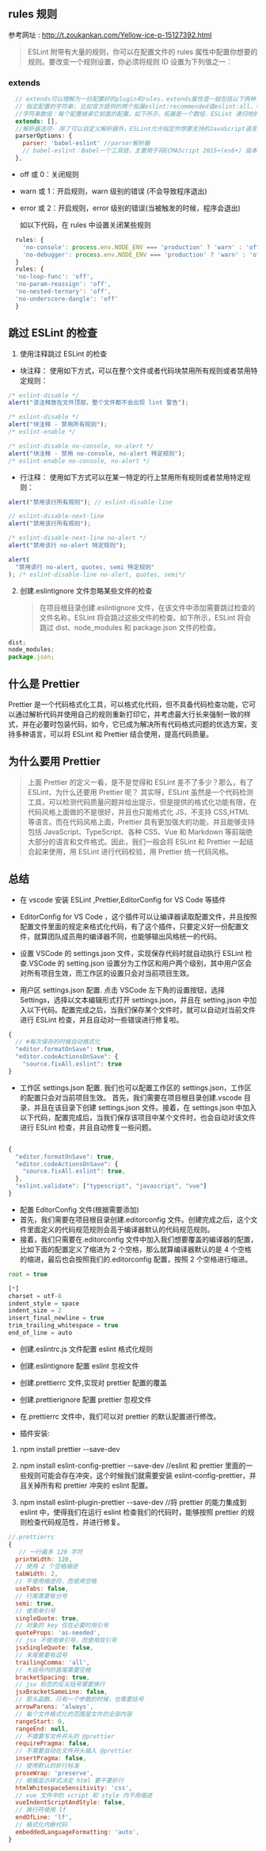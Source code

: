 ## rules 规则

参考网址 :
http://t.zoukankan.com/Yellow-ice-p-15127392.html

> ESLint 附带有大量的规则，你可以在配置文件的 rules 属性中配置你想要的规则。要改变一个规则设置，你必须将规则 ID 设置为下列值之一：

### extends

```js
  // extends可以理解为一份配置好的plugin和rules，extends属性值一般包括以下两种：
  // 指定配置的字符串: 比如官方提供的两个拓展eslint:recommended或eslint:all，可以启用当前安装的 ESLint 中所有的核心规则，省得我们在rules中一一配置。
  //字符串数组：每个配置继承它前面的配置。如下所示，拓展是一个数组，ESLint 递归地扩展配置, 然后使用rules属性来拓展或者覆盖extends配置规则。------   "indent": ["error", 4], // 拓展或覆盖extends配置的规则
  extends: [],
  //解析器选项- 除了可以自定义解析器外，ESLint允许指定你想要支持的JavaScript语言选项。默认情况下，ESLint支持ECMPScript 5语法。你可以覆盖该设置，以启用对ECMPScript其它版本和JSX的支持
  parserOptions: {
    parser: 'babel-eslint' //parser解析器
    // babel-eslint：Babel一个工具链，主要用于将ECMAScript 2015+(es6+) 版本的代码转换为向后兼容的JavaScript语法，以便能够运行在当前和旧版本的浏览器或其他环境中。因此，如果在项目中使用es6，就需要将解析器改成babel-eslint。
  },

```

- off 或 0：关闭规则
- warn 或 1：开启规则，warn 级别的错误 (不会导致程序退出)
- error 或 2：开启规则，error 级别的错误(当被触发的时候，程序会退出)

  如以下代码，在 rules 中设置关闭某些规则

```js
  rules: {
    'no-console': process.env.NODE_ENV === 'production' ? 'warn' : 'off',
    'no-debugger': process.env.NODE_ENV === 'production' ? 'warn' : 'off'
  }
  rules: {
  'no-loop-func': 'off',
  'no-param-reassign': 'off',
  'no-nested-ternary': 'off',
  'no-underscore-dangle': 'off'
  }
```

## 跳过 ESLint 的检查

1. 使用注释跳过 ESLint 的检查

- 块注释： 使用如下方式，可以在整个文件或者代码块禁用所有规则或者禁用特定规则：

```js
/* eslint-disable */
alert("该注释放在文件顶部，整个文件都不会出现 lint 警告");

/* eslint-disable */
alert("块注释 - 禁用所有规则");
/* eslint-enable */

/* eslint-disable no-console, no-alert */
alert("块注释 - 禁用 no-console, no-alert 特定规则");
/* eslint-enable no-console, no-alert */
```

- 行注释： 使用如下方式可以在某一特定的行上禁用所有规则或者禁用特定规则：

```js
alert("禁用该行所有规则"); // eslint-disable-line

// eslint-disable-next-line
alert("禁用该行所有规则");

/* eslint-disable-next-line no-alert */
alert("禁用该行 no-alert 特定规则");

alert(
  "禁用该行 no-alert, quotes, semi 特定规则"
); /* eslint-disable-line no-alert, quotes, semi*/
```

2. 创建.eslintignore 文件忽略某些文件的检查
   > 在项目根目录创建.eslintignore 文件，在该文件中添加需要跳过检查的文件名称，ESLint 将会跳过这些文件的检查。如下所示，ESLint 将会跳过 dist、node_modules 和 package.json 文件的检查。

```js
dist;
node_modules;
package.json;
```

## 什么是 Prettier

Prettier 是一个代码格式化工具，可以格式化代码，但不具备代码检查功能，它可以通过解析代码并使用自己的规则重新打印它，并考虑最大行长来强制一致的样式，并在必要时包装代码，如今，它已成为解决所有代码格式问题的优选方案，支持多种语言，可以将 ESLint 和 Prettier 结合使用，提高代码质量。

## 为什么要用 Prettier

> 上面 Prettier 的定义一看，是不是觉得和 ESLint 差不了多少？那么，有了 ESLint，为什么还要用 Prettier 呢？ 其实呀，ESLint 虽然是一个代码检测工具，可以检测代码质量问题并给出提示，但是提供的格式化功能有限，在代码风格上面做的不是很好，并且也只能格式化 JS，不支持 CSS,HTML 等语言。而在代码风格上面，Prettier 具有更加强大的功能，并且能够支持包括 JavaScript、TypeScript、各种 CSS、Vue 和 Markdown 等前端绝大部分的语言和文件格式。因此，我们一般会将 ESLint 和 Prettier 一起结合起来使用，用 ESLint 进行代码校验，用 Prettier 统一代码风格。

## 总结

- 在 vscode 安装 ESLint ,Prettier,EditorConfig for VS Code 等插件

- EditorConfig for VS Code ，这个插件可以让编译器读取配置文件，并且按照配置文件里面的规定来格式化代码，有了这个插件，只要定义好一份配置文件，就算团队成员用的编译器不同，也能够输出风格统一的代码。

- 设置 VSCode 的 settings.json 文件，实现保存代码时就自动执行 ESLint 检查.VSCode 的 setting.json 设置分为工作区和用户两个级别，其中用户区会对所有项目生效，而工作区的设置只会对当前项目生效。

- 用户区 settings.json 配置. 点击 VSCode 左下角的设置按钮，选择 Settings，选择以文本编辑形式打开 settings.json，并且在 setting.json 中加入以下代码。配置完成之后，当我们保存某个文件时，就可以自动对当前文件进行 ESLint 检查，并且自动对一些错误进行修复啦。

```js
{
  // #每次保存的时候自动格式化
  "editor.formatOnSave": true,
  "editor.codeActionsOnSave": {
    "source.fixAll.eslint": true
}
```

- 工作区 settings.json 配置. 我们也可以配置工作区的 settings.json，工作区的配置只会对当前项目生效。 首先，我们需要在项目根目录创建.vscode 目录，并且在该目录下创建 settings.json 文件。接着，在 settings.json 中加入以下代码，配置完成后，当我们保存该项目中某个文件时，也会自动对该文件进行 ESLint 检查，并且自动修复一些问题。

```js

{
  "editor.formatOnSave": true,
  "editor.codeActionsOnSave": {
    "source.fixAll.eslint": true,
  },
  "eslint.validate": ["typescript", "javascript", "vue"]
}
```

- 配置 EditorConfig 文件(根据需要添加)
- 首先，我们需要在项目根目录创建.editorconfig 文件。创建完成之后，这个文件里面定义的代码规范规则会高于编译器默认的代码规范规则。
- 接着，我们只需要在.editorconfig 文件中加入我们想要覆盖的编译器的配置，比如下面的配置定义了缩进为 2 个空格，那么就算编译器默认的是 4 个空格的缩进，最后也会按照我们的.editorconfig 配置，按照 2 个空格进行缩进。

```js
root = true

[*]
charset = utf-8
indent_style = space
indent_size = 2
insert_final_newline = true
trim_trailing_whitespace = true
end_of_line = auto
```

- 创建.eslintrc.js 文件配置 eslint 格式化规则
- 创建.eslintignore 配置 eslint 忽视文件
- 创建.prettierrc 文件,实现对 prettier 配置的覆盖
- 创建.prettierignore 配置 prettier 忽视文件
- 在.prettierrc 文件中，我们可以对 prettier 的默认配置进行修改。

- 插件安装:

1. npm install prettier --save-dev

2. npm install eslint-config-prettier --save-dev
   //eslint 和 prettier 里面的一些规则可能会存在冲突，这个时候我们就需要安装 eslint-config-prettier，并且关掉所有和 prettier 冲突的 eslint 配置。
3. npm install eslint-plugin-prettier --save-dev
   //将 prettier 的能力集成到 eslint 中，使得我们在运行 eslint 检查我们的代码时，能够按照 prettier 的规则检查代码规范性，并进行修复。

```js
//.prettierrc
{
   // 一行最多 120 字符
  printWidth: 120,
  // 使用 2 个空格缩进
  tabWidth: 2,
  // 不使用缩进符，而使用空格
  useTabs: false,
  // 行尾需要有分号
  semi: true,
  // 使用单引号
  singleQuote: true,
  // 对象的 key 仅在必要时用引号
  quoteProps: 'as-needed',
  // jsx 不使用单引号，而使用双引号
  jsxSingleQuote: false,
  // 末尾需要有逗号
  trailingComma: 'all',
  // 大括号内的首尾需要空格
  bracketSpacing: true,
  // jsx 标签的反尖括号需要换行
  jsxBracketSameLine: false,
  // 箭头函数，只有一个参数的时候，也需要括号
  arrowParens: 'always',
  // 每个文件格式化的范围是文件的全部内容
  rangeStart: 0,
  rangeEnd: null,
  // 不需要写文件开头的 @prettier
  requirePragma: false,
  // 不需要自动在文件开头插入 @prettier
  insertPragma: false,
  // 使用默认的折行标准
  proseWrap: 'preserve',
  // 根据显示样式决定 html 要不要折行
  htmlWhitespaceSensitivity: 'css',
  // vue 文件中的 script 和 style 内不用缩进
  vueIndentScriptAndStyle: false,
  // 换行符使用 lf
  endOfLine: 'lf',
  // 格式化内嵌代码
  embeddedLanguageFormatting: 'auto',
}

```
